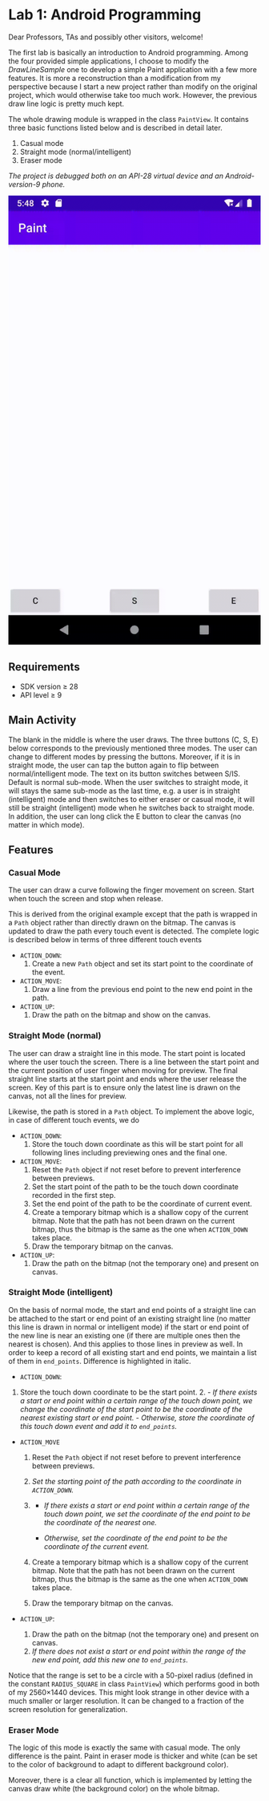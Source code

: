 # Lab 1: Android Programming

Dear Professors, TAs and possibly other visitors, welcome!

The first lab is basically an introduction to Android programming. Among the four provided simple applications, I choose to modify the *DrawLineSample* one to develop a simple Paint application with a few more features. It is more a reconstruction than a modification from my perspective because I start a new project rather than modify on the original project, which would otherwise take too much work. However, the previous draw line logic is pretty much kept.

The whole drawing module is wrapped in the class `PaintView`. It contains three basic functions listed below and is described in detail later.

1. Casual mode
2. Straight mode (normal/intelligent)
3. Eraser mode

*The project is debugged both on an API-28 virtual device and an Android-version-9 phone.*

<img src="./demo/demo.gif" alt="Demo" width="600" />

## Requirements

- SDK version &ge; 28​
- API level &ge; 9​

## Main Activity

The blank in the middle is where the user draws. The three buttons (C, S, E) below corresponds to the previously mentioned three modes. The user can change to different modes by pressing the buttons. Moreover, if it is in straight mode, the user can tap the button again to flip between normal/intelligent mode. The text on its button switches between S/IS. Default is normal sub-mode. When the user switches to straight mode, it will stays the same sub-mode as the last time, e.g. a user is in straight (intelligent) mode and then switches to either eraser or casual mode, it will still be straight (intelligent) mode when he switches back to straight mode. In addition, the user can long click the E button to clear the canvas (no matter in which mode).

## Features

### Casual Mode

The user can draw a curve following the finger movement on screen. Start when touch the screen and stop when release.

This is derived from the original example except that the path is wrapped in a `Path` object rather than directly drawn on the bitmap. The canvas is updated to draw the path every touch event is detected. The complete logic is described below in terms of three different touch events

- `ACTION_DOWN`:
    1. Create a new `Path` object and set its start point to the coordinate of the event.
- `ACTION_MOVE`:
    1. Draw a line from the previous end point to the new end point in the path.
- `ACTION_UP`:
    1. Draw the path on the bitmap and show on the canvas.

### Straight Mode (normal)

The user can draw a straight line in this mode. The start point is located where the user touch the screen. There is a line between the start point and the current position of user finger when moving for preview. The final straight line starts at the start point and ends where the user release the screen. Key of this part is to ensure only the latest line is drawn on the canvas, not all the lines for preview.

Likewise, the path is stored in a `Path` object. To implement the above logic, in case of different touch events, we do

- `ACTION_DOWN`: 
    1. Store the touch down coordinate as this will be start point for all following lines including previewing ones and the final one. 
- `ACTION_MOVE`:
    1. Reset the `Path` object if not reset before to prevent interference between previews. 
    2. Set the start point of the path to be the touch down coordinate recorded in the first step.
    3. Set the end point of the path to be the coordinate of current event.
    4. Create a temporary bitmap which is a shallow copy of the current bitmap. Note that the path has not been drawn on the current bitmap, thus the bitmap is the same as the one when `ACTION_DOWN` takes place.
    5. Draw the temporary bitmap on the canvas.
- `ACTION_UP`:
    1. Draw the path on the bitmap (not the temporary one) and present on canvas.

### Straight Mode (intelligent)

On the basis of normal mode, the start and end points of a straight line can be attached to the start or end point of an existing straight line (no matter this line is drawn in normal or intelligent mode) if the start or end point of the new line is near an existing one (if there are multiple ones then the nearest is chosen). And this applies to those lines in preview as well. In order to keep a record of all existing start and end points, we maintain a list of them in `end_points`. Difference is highlighted in italic.

- `ACTION_DOWN`:
1. Store the touch down coordinate to be the start point.
    2. - *If there exists a start or end point within a certain range of the touch down point, we change the coordinate of the start point to be the coordinate of the nearest existing start or end point.*
        - *Otherwise, store the coordinate of this touch down event and add it to `end_points`.*
    
- `ACTION_MOVE`
    1. Reset the `Path` object if not reset before to prevent interference between previews. 

    2. *Set the starting point of the path according to the coordinate in `ACTION_DOWN`.*

    3. - *If there exists a start or end point within a certain range of the touch down point, we set the coordinate of the end point to be the coordinate of the nearest one.*

        - *Otherwise, set the coordinate of the end point to be the coordinate of the current event.*

    4. Create a temporary bitmap which is a shallow copy of the current bitmap. Note that the path has not been drawn on the current bitmap, thus the bitmap is the same as the one when `ACTION_DOWN` takes place.

    5. Draw the temporary bitmap on the canvas.

- `ACTION_UP`:

    1. Draw the path on the bitmap (not the temporary one) and present on canvas.
    2. *If there does not exist a start or end point within the range of the new end point, add this new one to `end_points`.*

Notice that the range is set to be a circle with a 50​-pixel radius (defined in the constant `RADIUS_SQUARE` in class `PaintView`) which performs good in both of my 2560&times;1440 devices. This might look strange in other device with a much smaller or larger resolution. It can be changed to a fraction of the screen resolution for generalization.

### Eraser Mode

The logic of this mode is exactly the same with casual mode. The only difference is the paint. Paint in eraser mode is thicker and white (can be set to the color of background to adapt to different background color).

Moreover, there is a clear all function, which is implemented by letting the canvas draw white (the background color) on the whole bitmap.

